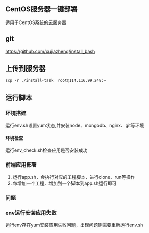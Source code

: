 ## CentOS服务器一键部署

适用于CentOS系统的云服务器

## git

https://github.com/xujiazheng/install_bash

## 上传到服务器

```
scp -r ./install-task  root@114.116.99.248:~
```

## 运行脚本


### 环境搭建
运行env.sh设置yum状态,并安装node、mongodb、nginx、git等环境

#### 环境检查

运行env_check.sh检查应用是否安装成功

### 前端应用部署

1. 运行app.sh，会执行对应的工程脚本，进行clone、run等操作
2. 每增加一个工程，增加到一个脚本到app.sh运行即可

### 问题

### env运行安装应用失败

运行env存在yum安装应用失败问题，出现问题则需要重新运行env.sh
